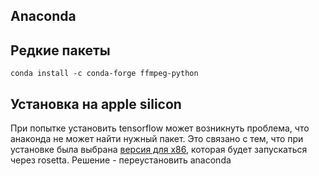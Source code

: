 Anaconda
--------


## Редкие пакеты

~~~
conda install -c conda-forge ffmpeg-python
~~~

## Установка на apple silicon

При попытке установить tensorflow может возникнуть проблема, что анаконда не может найти нужный пакет. Это связано с тем, что
при установке была выбрана [версия для х86](https://stackoverflow.com/questions/70562033/tensorflow-deps-packagesnotfounderror), которая будет запускаться через rosetta. Решение - переустановить anaconda

